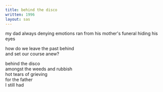 ```yaml
---
title: behind the disco
written: 1996
layout: sas
---
```


<div class="poem">
my dad  
always denying emotions  
ran  
from his mother's funeral  
hiding his eyes  


how do we leave the past behind  
and set our course anew?  


behind the disco  
amongst the weeds and rubbish  
hot tears of grieving  
for the father   
I still had
</div>
